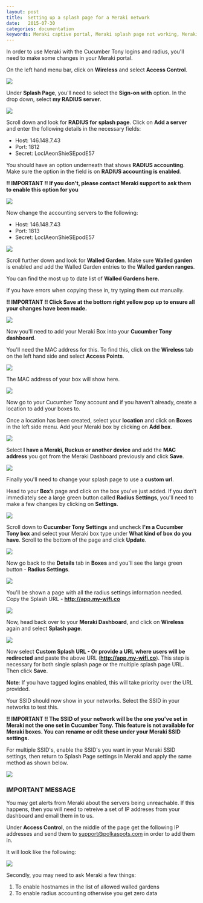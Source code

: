 ```yaml
---
layout: post
title:  Setting up a splash page for a Meraki network
date:   2015-07-30
categories: documentation
keywords: Meraki captive portal, Meraki splash page not working, Meraki splash page template, Meraki splash page free, Meraki splash page html, Meraki splash page hosting
---
```


In order to use Meraki with the Cucumber Tony logins and radius, you'll need to make some changes in your Meraki portal.

On the left hand menu bar, click on <b>Wireless</b> and select <b>Access Control</b>.

<div class="text-center">
<img src="/images/community/tutorials/meraki-guide/meraki-access-controls.png">
</div>

Under <b>Splash Page</b>, you'll need to select the <b>Sign-on with</b> option. In the drop down, select <b>my RADIUS server</b>.

<div class="text-center">
<img src="/images/community/tutorials/meraki-guide/sign-on-with.png">
</div>

Scroll down and look for <b>RADIUS for splash page</b>. Click on <b>Add a server</b> and enter the following details in the necessary fields:
<ul>
<li>Host: 146.148.7.43</li>
<li>Port: 1812</li>
<li>Secret: LocIAeonShieSEpodE57</li>
</ul>

You should have an option underneath that shows <b>RADIUS accounting</b>. Make sure the option in the field is on <b>RADIUS accounting is enabled</b>.

<b>!! IMPORTANT !! If you don't, please contact Meraki support to ask them to enable this option for you</b>

<div class="text-center">
<img src="/images/community/tutorials/meraki-guide/radius-for-splash.png">
</div>

Now change the accounting servers to the following:
<ul>
<li>Host: 146.148.7.43</li>
<li>Port: 1813</li>
<li>Secret: LocIAeonShieSEpodE57</li>
</ul>

<div class="text-center">
<img src="/images/community/tutorials/meraki-guide/radius-for-splash.png">
</div>

Scroll further down and look for <b>Walled Garden</b>. Make sure <b>Walled garden</b> is enabled and add the Walled Garden entries to the <b>Walled garden ranges</b>.

You can find the most up to date list of <b><span data-elevio-article="18499">Walled Gardens here.</span></b>

If you have errors when copying these in, try typing them out manually.

<b>!! IMPORTANT !! Click Save at the bottom right yellow pop up to ensure all your changes have been made.</b>

<div class="text-center">
<img src="/images/community/tutorials/meraki-guide/walled-garden.png">
</div>

Now you'll need to add your Meraki Box into your <b>Cucumber Tony dashboard</b>.

You'll need the MAC address for this. To find this, click on the <b>Wireless</b> tab on the left hand side and select <b>Access Points</b>.

<div class="text-center">
<img src="/images/community/tutorials/meraki-guide/wireless-ap.png">
</div>

The MAC address of your box will show here.

<div class="text-center">
<img src="/images/community/tutorials/meraki-guide/mac-address-box.png">
</div>

Now go to your Cucumber Tony account and if you haven't already, create a location to add your boxes to.

Once a location has been created, select your <b>location</b> and click on <b>Boxes</b> in the left side menu. Add your Meraki box by clicking on <b>Add box</b>.

<div class="text-center">
<img src="/images/community/tutorials/meraki-guide/add-box.png">
</div>

Select <b>I have a Meraki, Ruckus or another device</b> and add the <b>MAC address</b> you got from the Meraki Dashboard previously and click <b>Save</b>.

<div class="text-center">
<img src="/images/community/tutorials/meraki-guide/meraki-box.png">
</div>

Finally you'll need to change your splash page to use a <b>custom url</b>.

Head to your <b>Box</b>’s page and click on the box you've just added. If you don't immediately see a large green button called <b>Radius Settings</b>, you'll need to make a few changes by clicking on <b>Settings</b>.

<div class="text-center">
<img src="/images/community/tutorials/meraki-guide/box-settings.png">
</div>

Scroll down to <b>Cucumber Tony Settings</b> and uncheck <b>I'm a Cucumber Tony box</b> and select your Meraki box type under <b>What kind of box do you have</b>. Scroll to the bottom of the page and click <b>Update</b>.

<div class="text-center">
<img src="/images/community/tutorials/meraki-guide/not-ct-box.png">
</div>

Now go back to the <b>Details</b> tab in <b>Boxes</b> and you'll see the large green button - <b>Radius Settings</b>.

<div class="text-center">
<img src="/images/community/tutorials/meraki-guide/radius-settings.png">
</div>

You'll be shown a page with all the radius settings information needed. Copy the Splash URL - <b>http://app.my-wifi.co</b>

<div class="text-center">
<img src="/images/community/tutorials/meraki-guide/splash-url.png">
</div>

Now, head back over to your <b>Meraki Dashboard</b>, and click on <b>Wireless</b> again and select <b>Splash page</b>.

<div class="text-center">
<img src="/images/community/tutorials/meraki-guide/wireless-splash-page.png">
</div>

Now select <b>Custom Splash URL - Or provide a URL where users will be redirected</b> and paste the above URL (<b>http://app.my-wifi.co</b>). This step is necessary for both single splash page or the multiple splash page URL. Then click <b>Save</b>.

<b>Note</b>: If you have tagged logins enabled, this will take priority over the URL provided.

Your SSID should now show in your networks. Select the SSID in your networks to test this.

<b>!! IMPORTANT !! The SSID of your network will be the one you've set in Meraki not the one set in Cucumber Tony. This feature is not available for Meraki boxes. You can rename or edit these under your Meraki SSID settings.</b>

For multiple SSID's, enable the SSID's you want in your Meraki SSID settings, then return to Splash Page settings in Meraki and apply the same method as shown below.

<div class="text-center">
<img src="/images/community/tutorials/meraki-guide/custom-splash.png">
</div>


<h3><b>IMPORTANT MESSAGE</b></h3>

You may get alerts from Meraki about the servers being unreachable. If this happens, then you will need to retreive a set of IP addreses from your dashboard and email them in to us.

Under <b>Access Control</b>, on the middle of the page get the following IP addresses and send them to support@polkaspots.com in order to add them in.

It will look like the following:

<div class="text-center">
<img src="/images/community/tutorials/meraki-guide/radius-ip.png">
</div>

Secondly, you may need to ask Meraki a few things:
<ol>
<li>To enable hostnames in the list of allowed walled gardens</li>
<li>To enable radius accounting otherwise you get zero data</li>
</ol>
<br>
